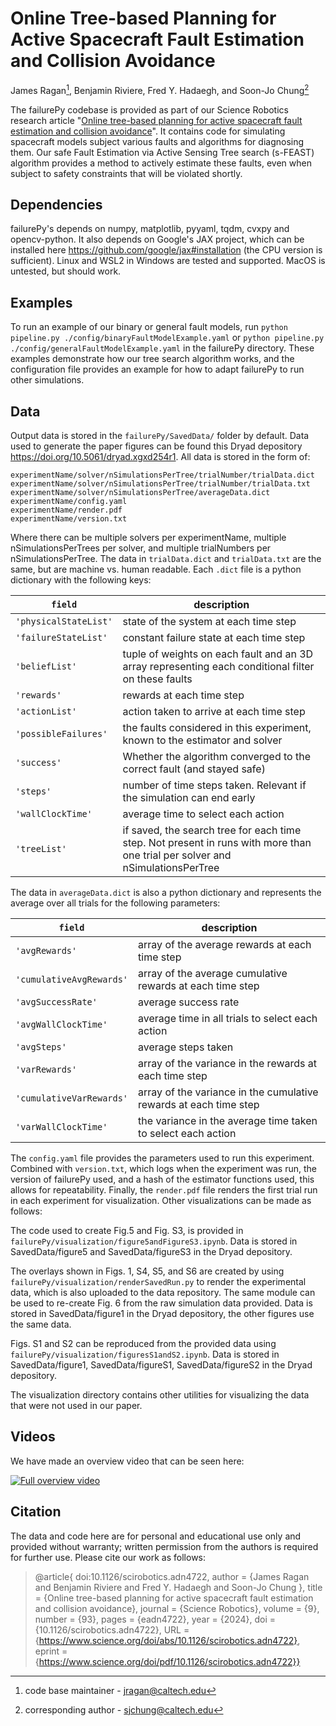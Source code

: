 # Online Tree-based Planning for Active Spacecraft Fault Estimation and Collision Avoidance

James Ragan[^maintainer],
Benjamin Riviere,
Fred Y. Hadaegh, and
Soon-Jo Chung[^corresponding]

[^maintainer]: code base maintainer - jragan@caltech.edu
[^corresponding]: corresponding author - sjchung@caltech.edu

The failurePy codebase is provided as part of our Science Robotics research article "[Online tree-based planning for active spacecraft fault estimation and collision avoidance](https://www.science.org/doi/10.1126/scirobotics.adn4722)". It contains code for simulating spacecraft models subject various faults and algorithms for diagnosing them. Our safe Fault Estimation via Active Sensing Tree search (s-FEAST) algorithm provides a method to actively estimate these faults, even when subject to safety constraints that will be violated shortly.

## Dependencies

failurePy's depends on numpy, matplotlib, pyyaml, tqdm, cvxpy and opencv-python. It also depends on Google's JAX project, which can be installed here https://github.com/google/jax#installation (the CPU version is sufficient). Linux and WSL2 in Windows are tested and supported. MacOS is untested, but should work.

## Examples
To run an example of our binary or general fault models, run `python pipeline.py ./config/binaryFaultModelExample.yaml` or `python pipeline.py ./config/generalFaultModelExample.yaml` in the failurePy directory. These examples demonstrate how our tree search algorithm works, and the configuration file provides an example for how to adapt failurePy to run other simulations.


## Data

Output data is stored in the `failurePy/SavedData/` folder by default. Data used to generate the paper figures can be found this Dryad depository https://doi.org/10.5061/dryad.xgxd254r1. All data is stored in the form of:

    experimentName/solver/nSimulationsPerTree/trialNumber/trialData.dict
    experimentName/solver/nSimulationsPerTree/trialNumber/trialData.txt
    experimentName/solver/nSimulationsPerTree/averageData.dict
    experimentName/config.yaml
    experimentName/render.pdf
    experimentName/version.txt

Where there can be multiple solvers per experimentName, multiple nSimulationsPerTrees per solver, and multiple trialNumbers per nSimulationsPerTree. The data in `trialData.dict` and `trialData.txt` are the same, but are machine vs. human readable. Each `.dict` file is a python dictionary with the following keys:

| `field` | description |
|---------|-------------|
| `'physicalStateList'` | state of the system at each time step |
| `'failureStateList'` | constant failure state at each time step |
| `'beliefList'` | tuple of weights on each fault and an 3D array representing each conditional filter on these faults |
| `'rewards'` | rewards at each time step |
| `'actionList'` | action taken to arrive at each time step |
| `'possibleFailures'` | the faults considered in this experiment, known to the estimator and solver |
| `'success'` | Whether the algorithm converged to the correct fault (and stayed safe) |
| `'steps'` | number of time steps taken. Relevant if the simulation can end early |
| `'wallClockTime'` | average time to select each action |
| `'treeList'` | if saved, the search tree for each time step. Not present in runs with more than one trial per solver and nSimulationsPerTree|

The data in `averageData.dict` is also a python dictionary and represents the average over all trials for the following parameters:

| `field` | description |
|---------|-------------|
| `'avgRewards'` | array of the average rewards at each time step |
| `'cumulativeAvgRewards'` | array of the average cumulative rewards at each time step  |
| `'avgSuccessRate'` | average success rate |
| `'avgWallClockTime'` | average time in all trials to select each action |
| `'avgSteps'` | average steps taken |
| `'varRewards'` | array of the variance in the rewards at each time step |
| `'cumulativeVarRewards'` | array of the variance in the cumulative rewards at each time step |
| `'varWallClockTime'` |  the variance in the average time taken to select each action |

The `config.yaml` file provides the parameters used to run this experiment. Combined with `version.txt`, which logs when the experiment was run, the version of failurePy used, and a hash of the estimator functions used, this allows for repeatability. Finally, the `render.pdf` file renders the first trial run in each experiment for visualization. Other visualizations can be made as follows:

The code used to create Fig.5 and Fig. S3, is provided in `failurePy/visualization/figure5andFigureS3.ipynb`. Data is stored in SavedData/figure5 and SavedData/figureS3 in the Dryad depository.

The overlays shown in Figs. 1, S4, S5, and S6 are created by using `failurePy/visualization/renderSavedRun.py` to render the experimental data, which is also uploaded to the data repository. The same module can be used to re-create Fig. 6 from the raw simulation data provided. Data is stored in SavedData/figure1 in the Dryad depository, the other figures use the same data.

Figs. S1 and S2 can be reproduced from the provided data using `failurePy/visualization/figuresS1andS2.ipynb`. Data is stored in SavedData/figure1, SavedData/figureS1, SavedData/figureS2 in the Dryad depository.

The visualization directory contains other utilities for visualizing the data that were not used in our paper.

## Videos

We have made an overview video that can be seen here:

[![Full overview video](https://img.youtube.com/vi/olPOyCbhWG4/mqdefault.jpg)](https://youtu.be/olPOyCbhWG4 "Online Tree-based Planning for Active Spacecraft Fault Estimation and Collision Avoidance")


## Citation

The data and code here are for personal and educational use only and provided without warranty; written permission from the authors is required for further use. Please cite our work as follows:

> @article{
doi:10.1126/scirobotics.adn4722,
author = {James Ragan  and Benjamin Riviere  and Fred Y. Hadaegh  and Soon-Jo Chung },
title = {Online tree-based planning for active spacecraft fault estimation and collision avoidance},
journal = {Science Robotics},
volume = {9},
number = {93},
pages = {eadn4722},
year = {2024},
doi = {10.1126/scirobotics.adn4722},
URL = {https://www.science.org/doi/abs/10.1126/scirobotics.adn4722},
eprint = {https://www.science.org/doi/pdf/10.1126/scirobotics.adn4722}}
